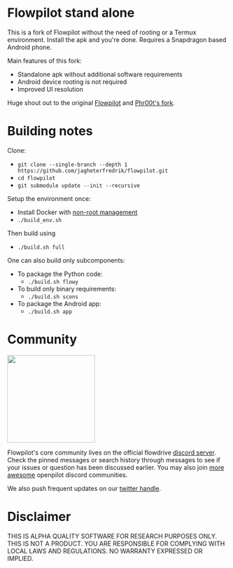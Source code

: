 # Flowpilot stand alone
This is a fork of Flowpilot without the need of rooting or a Termux environment. Install the apk and you're done. Requires a Snapdragon based Android phone.

Main features of this fork:
* Standalone apk without additional software requirements
* Android device rooting is not required
* Improved UI resolution

Huge shout out to the original [Flowpilot](https://github.com/flowdriveai/flowpilot) and [Phr00t's fork](https://github.com/phr00t/flowpilot).

# Building notes
Clone:
* `git clone --single-branch --depth 1 https://github.com/jagheterfredrik/flowpilot.git`
* `cd flowpilot`
* `git submodule update --init --recursive`

Setup the environment once:
* Install Docker with [non-root management](https://docs.docker.com/engine/install/linux-postinstall/)
* `./build_env.sh`

Then build using
* `./build.sh full`

One can also build only subcomponents:
* To package the Python code:
  * `./build.sh flowy`
* To build only binary requirements:
  * `./build.sh scons`
* To package the Android app:
  * `./build.sh app`

# Community

[<img src="https://assets-global.website-files.com/6257adef93867e50d84d30e2/636e0b5061df29d55a92d945_full_logo_blurple_RGB.svg" width="200">](https://discord.com/invite/APJaQR9nhz)

Flowpilot's core community lives on the official flowdrive [discord server](https://discord.com/invite/APJaQR9nhz). Check the pinned messages or search history through messages to see if your issues or question has been discussed earlier. You may also join [more awesome](https://linktr.ee/flowdrive) openpilot discord communities. 

We also push frequent updates on our [twitter handle](https://twitter.com/flowdrive_ai).

# Disclaimer 

THIS IS ALPHA QUALITY SOFTWARE FOR RESEARCH PURPOSES ONLY. THIS IS NOT A PRODUCT. YOU ARE RESPONSIBLE FOR COMPLYING WITH LOCAL LAWS AND REGULATIONS. NO WARRANTY EXPRESSED OR IMPLIED.
